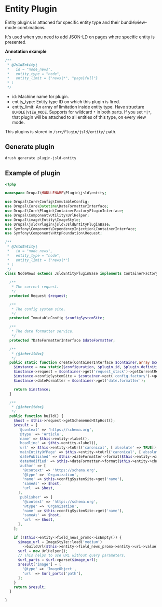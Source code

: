 # Entity Plugin

Entity plugins is attached for specific entity type and their bundle\view-mode combinations.

It's used when you need to add JSON-LD on pages where specific entity is presented.

**Annotation example**

```php
/**
 * @JsldEntity(
 *   id = "node_news",
 *   entity_type = "node",
 *   entity_limit = {"news|*", "page|full"}
 * )
 */
```

- id: Machine name for plugin.
- entity_type: Entity type ID on which this plugin is fired.
- entity_limit: An array of limitation inside entity type. Have structure `BUNDLE|VIEW_MODE`. Supports for wildcard `*` in both parts. If you set `*|*`, that plugin will be attached to all entities of this type, on every view mode.

This plugins is stored in `/src/Plugin/jsld/entity/` path.

## Generate plugin

```sh
drush generate plugin-jsld-entity
```

## Example of plugin

```php
<?php

namespace Drupal\MODULENAME\Plugin\jsld\entity;

use Drupal\Core\Config\ImmutableConfig;
use Drupal\Core\Datetime\DateFormatterInterface;
use Drupal\Core\Plugin\ContainerFactoryPluginInterface;
use Drupal\Component\Utility\UrlHelper;
use Drupal\image\Entity\ImageStyle;
use Drupal\jsld\Plugin\jsld\JsldEntityPluginBase;
use Symfony\Component\DependencyInjection\ContainerInterface;
use Symfony\Component\HttpFoundation\Request;

/**
 * @JsldEntity(
 *   id = "node_news",
 *   entity_type = "node",
 *   entity_limit = {"news|*"}
 * )
 */
class NodeNews extends JsldEntityPluginBase implements ContainerFactoryPluginInterface {

  /**
   * The current request.
   */
  protected Request $request;

  /**
   * The config system site.
   */
  protected ImmutableConfig $configSystemSite;

  /**
   * The date formatter service.
   */
  protected ?DateFormatterInterface $dateFormatter;

  /**
   * {@inheritdoc}
   */
  public static function create(ContainerInterface $container,array $configuration,$plugin_id,$plugin_definition){
    $instance = new static($configuration, $plugin_id, $plugin_definition);
    $instance->request = $container->get('request_stack')->getCurrentRequest();
    $instance->configSystemSite = $container->get('config.factory')->get('system.site');
    $instance->dateFormatter = $container->get('date.formatter');

    return $instance;
  }

  /**
   * {@inheritdoc}
   */
  public function build() {
    $host = $this->request->getSchemeAndHttpHost();
    $result = [
      '@context' => 'https://schema.org',
      '@type' => 'Article',
      'name' => $this->entity->label(),
      'headline' => $this->entity->label(),
      'url' => $this->entity->toUrl('canonical', ['absolute' => TRUE]),
      'mainEntityOfPage' => $this->entity->toUrl('canonical', ['absolute' => TRUE]),
      'datePublished' => $this->dateFormatter->format($this->entity->created->value),
      'dateModified' => $this->dateFormatter->format($this->entity->changed->value),
      'author' => [
        '@context' => 'https://schema.org',
        '@type' => 'Organization',
        'name' => $this->configSystemSite->get('name'),
        'sameAs' => $host,
        'url' => $host,
      ],
      'publisher' => [
        '@context' => 'https://schema.org',
        '@type' => 'Organization',
        'name' => $this->configSystemSite->get('name'),
        'sameAs' => $host,
        'url' => $host,
      ],
    ];

    if (!$this->entity->field_news_promo->isEmpty()) {
      $image_url = ImageStyle::load('medium')
        ->buildUrl($this->entity->field_news_promo->entity->uri->value);
      $url = new UrlHelper();
      // This helps to use URL without query parameters.
      $url_parts = $url->parse($image_url);
      $result['image'] = [
        '@type' => 'ImageObject',
        'url' => $url_parts['path'],
      ];
    }
    return $result;
  }

}
```
